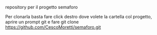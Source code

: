 repository per il progetto semaforo

Per clonarla basta fare click destro dove volete la cartella col progetto, aprire un prompt git e fare
git clone https://github.com/CescoMoretti/semaforo.git
